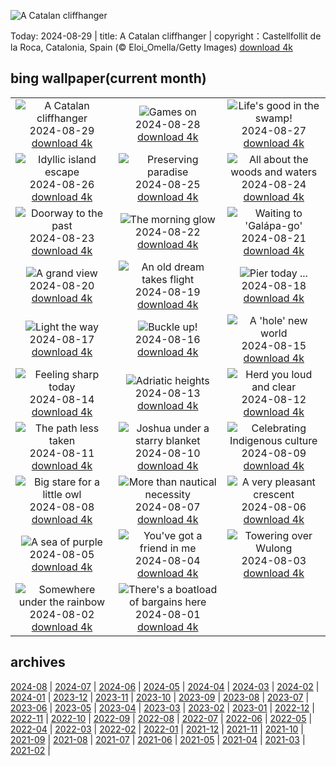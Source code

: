 ![A Catalan cliffhanger](https://cn.bing.com/th?id=OHR.CastellfollitSpain_EN-US8880313790_UHD.jpg&w=1000)

Today: 2024-08-29 | title: A Catalan cliffhanger | copyright：Castellfollit de la Roca, Catalonia, Spain (© Eloi_Omella/Getty Images) [download 4k](https://cn.bing.com/th?id=OHR.CastellfollitSpain_EN-US8880313790_UHD.jpg)

## bing wallpaper(current month)

|  |  |  |
| :----: | :----: | :----: |
| ![A Catalan cliffhanger](https://cn.bing.com/th?id=OHR.CastellfollitSpain_EN-US8880313790_UHD.jpg&pid=hp&w=384&h=216&rs=1&c=4) <br/>2024-08-29 [download 4k](https://cn.bing.com/th?id=OHR.CastellfollitSpain_EN-US8880313790_UHD.jpg)| ![Games on](https://cn.bing.com/th?id=OHR.ParalympicsParis_EN-US0355511969_UHD.jpg&pid=hp&w=384&h=216&rs=1&c=4) <br/>2024-08-28 [download 4k](https://cn.bing.com/th?id=OHR.ParalympicsParis_EN-US0355511969_UHD.jpg)| ![Life's good in the swamp!](https://cn.bing.com/th?id=OHR.YoungCaiman_EN-US8572688559_UHD.jpg&pid=hp&w=384&h=216&rs=1&c=4) <br/>2024-08-27 [download 4k](https://cn.bing.com/th?id=OHR.YoungCaiman_EN-US8572688559_UHD.jpg)|
| ![Idyllic island escape](https://cn.bing.com/th?id=OHR.PalmyraAtoll_EN-US8399787979_UHD.jpg&pid=hp&w=384&h=216&rs=1&c=4) <br/>2024-08-26 [download 4k](https://cn.bing.com/th?id=OHR.PalmyraAtoll_EN-US8399787979_UHD.jpg)| ![Preserving paradise](https://cn.bing.com/th?id=OHR.SwiftcurrentLake_EN-US8272209593_UHD.jpg&pid=hp&w=384&h=216&rs=1&c=4) <br/>2024-08-25 [download 4k](https://cn.bing.com/th?id=OHR.SwiftcurrentLake_EN-US8272209593_UHD.jpg)| ![All about the woods and waters](https://cn.bing.com/th?id=OHR.KatahdinWoods_EN-US8182768375_UHD.jpg&pid=hp&w=384&h=216&rs=1&c=4) <br/>2024-08-24 [download 4k](https://cn.bing.com/th?id=OHR.KatahdinWoods_EN-US8182768375_UHD.jpg)|
| ![Doorway to the past](https://cn.bing.com/th?id=OHR.PrasatPhanom_EN-US7990643175_UHD.jpg&pid=hp&w=384&h=216&rs=1&c=4) <br/>2024-08-23 [download 4k](https://cn.bing.com/th?id=OHR.PrasatPhanom_EN-US7990643175_UHD.jpg)| ![The morning glow](https://cn.bing.com/th?id=OHR.OceanCityMD_EN-US1389904046_UHD.jpg&pid=hp&w=384&h=216&rs=1&c=4) <br/>2024-08-22 [download 4k](https://cn.bing.com/th?id=OHR.OceanCityMD_EN-US1389904046_UHD.jpg)| ![Waiting to 'Galápa-go'](https://cn.bing.com/th?id=OHR.NazcaBooby_EN-US0971401791_UHD.jpg&pid=hp&w=384&h=216&rs=1&c=4) <br/>2024-08-21 [download 4k](https://cn.bing.com/th?id=OHR.NazcaBooby_EN-US0971401791_UHD.jpg)|
| ![A grand view](https://cn.bing.com/th?id=OHR.TetonSunrise_EN-US0849252457_UHD.jpg&pid=hp&w=384&h=216&rs=1&c=4) <br/>2024-08-20 [download 4k](https://cn.bing.com/th?id=OHR.TetonSunrise_EN-US0849252457_UHD.jpg)| ![An old dream takes flight](https://cn.bing.com/th?id=OHR.FlightMuseum_EN-US0151236175_UHD.jpg&pid=hp&w=384&h=216&rs=1&c=4) <br/>2024-08-19 [download 4k](https://cn.bing.com/th?id=OHR.FlightMuseum_EN-US0151236175_UHD.jpg)| ![Pier today ...](https://cn.bing.com/th?id=OHR.HuntingtonBeach_EN-US9892577517_UHD.jpg&pid=hp&w=384&h=216&rs=1&c=4) <br/>2024-08-18 [download 4k](https://cn.bing.com/th?id=OHR.HuntingtonBeach_EN-US9892577517_UHD.jpg)|
| ![Light the way](https://cn.bing.com/th?id=OHR.AlfanzinaLighthouse_EN-US9545750672_UHD.jpg&pid=hp&w=384&h=216&rs=1&c=4) <br/>2024-08-17 [download 4k](https://cn.bing.com/th?id=OHR.AlfanzinaLighthouse_EN-US9545750672_UHD.jpg)| ![Buckle up!](https://cn.bing.com/th?id=OHR.JapanRollerCoaster_EN-US9463845683_UHD.jpg&pid=hp&w=384&h=216&rs=1&c=4) <br/>2024-08-16 [download 4k](https://cn.bing.com/th?id=OHR.JapanRollerCoaster_EN-US9463845683_UHD.jpg)| ![A 'hole' new world](https://cn.bing.com/th?id=OHR.HangCave_EN-US9374263509_UHD.jpg&pid=hp&w=384&h=216&rs=1&c=4) <br/>2024-08-15 [download 4k](https://cn.bing.com/th?id=OHR.HangCave_EN-US9374263509_UHD.jpg)|
| ![Feeling sharp today](https://cn.bing.com/th?id=OHR.WatarrkaLizard_EN-US2106702347_UHD.jpg&pid=hp&w=384&h=216&rs=1&c=4) <br/>2024-08-14 [download 4k](https://cn.bing.com/th?id=OHR.WatarrkaLizard_EN-US2106702347_UHD.jpg)| ![Adriatic heights](https://cn.bing.com/th?id=OHR.DugiOtokCroatia_EN-US1981524043_UHD.jpg&pid=hp&w=384&h=216&rs=1&c=4) <br/>2024-08-13 [download 4k](https://cn.bing.com/th?id=OHR.DugiOtokCroatia_EN-US1981524043_UHD.jpg)| ![Herd you loud and clear](https://cn.bing.com/th?id=OHR.ElephantsAmboseli_EN-US1913542949_UHD.jpg&pid=hp&w=384&h=216&rs=1&c=4) <br/>2024-08-12 [download 4k](https://cn.bing.com/th?id=OHR.ElephantsAmboseli_EN-US1913542949_UHD.jpg)|
| ![The path less taken](https://cn.bing.com/th?id=OHR.TofinoVancouver_EN-US1466348668_UHD.jpg&pid=hp&w=384&h=216&rs=1&c=4) <br/>2024-08-11 [download 4k](https://cn.bing.com/th?id=OHR.TofinoVancouver_EN-US1466348668_UHD.jpg)| ![Joshua under a starry blanket](https://cn.bing.com/th?id=OHR.JoshuaTreeNP_EN-US1399159741_UHD.jpg&pid=hp&w=384&h=216&rs=1&c=4) <br/>2024-08-10 [download 4k](https://cn.bing.com/th?id=OHR.JoshuaTreeNP_EN-US1399159741_UHD.jpg)| ![Celebrating Indigenous culture](https://cn.bing.com/th?id=OHR.IncaRuinPeru_EN-US1209778539_UHD.jpg&pid=hp&w=384&h=216&rs=1&c=4) <br/>2024-08-09 [download 4k](https://cn.bing.com/th?id=OHR.IncaRuinPeru_EN-US1209778539_UHD.jpg)|
| ![Big stare for a little owl](https://cn.bing.com/th?id=OHR.SpottedOwlet_EN-US7339417169_UHD.jpg&pid=hp&w=384&h=216&rs=1&c=4) <br/>2024-08-08 [download 4k](https://cn.bing.com/th?id=OHR.SpottedOwlet_EN-US7339417169_UHD.jpg)| ![More than nautical necessity](https://cn.bing.com/th?id=OHR.MichiganLighthouse_EN-US2082743301_UHD.jpg&pid=hp&w=384&h=216&rs=1&c=4) <br/>2024-08-07 [download 4k](https://cn.bing.com/th?id=OHR.MichiganLighthouse_EN-US2082743301_UHD.jpg)| ![A very pleasant crescent](https://cn.bing.com/th?id=OHR.MolokiniHawaii_EN-US7128254175_UHD.jpg&pid=hp&w=384&h=216&rs=1&c=4) <br/>2024-08-06 [download 4k](https://cn.bing.com/th?id=OHR.MolokiniHawaii_EN-US7128254175_UHD.jpg)|
| ![A sea of purple](https://cn.bing.com/th?id=OHR.HertfordshireLavender_EN-US6911884438_UHD.jpg&pid=hp&w=384&h=216&rs=1&c=4) <br/>2024-08-05 [download 4k](https://cn.bing.com/th?id=OHR.HertfordshireLavender_EN-US6911884438_UHD.jpg)| ![You've got a friend in me](https://cn.bing.com/th?id=OHR.ImpalaOxpecker_EN-US6835989068_UHD.jpg&pid=hp&w=384&h=216&rs=1&c=4) <br/>2024-08-04 [download 4k](https://cn.bing.com/th?id=OHR.ImpalaOxpecker_EN-US6835989068_UHD.jpg)| ![Towering over Wulong](https://cn.bing.com/th?id=OHR.WulongKarst_EN-US6752358338_UHD.jpg&pid=hp&w=384&h=216&rs=1&c=4) <br/>2024-08-03 [download 4k](https://cn.bing.com/th?id=OHR.WulongKarst_EN-US6752358338_UHD.jpg)|
| ![Somewhere under the rainbow](https://cn.bing.com/th?id=OHR.TrunkBay_EN-US6585719799_UHD.jpg&pid=hp&w=384&h=216&rs=1&c=4) <br/>2024-08-02 [download 4k](https://cn.bing.com/th?id=OHR.TrunkBay_EN-US6585719799_UHD.jpg)| ![There's a boatload of bargains here](https://cn.bing.com/th?id=OHR.KaptaiLake_EN-US6490685268_UHD.jpg&pid=hp&w=384&h=216&rs=1&c=4) <br/>2024-08-01 [download 4k](https://cn.bing.com/th?id=OHR.KaptaiLake_EN-US6490685268_UHD.jpg)|

## archives

[2024-08](./archives/2024-08.md) | [2024-07](./archives/2024-07.md) | [2024-06](./archives/2024-06.md) | [2024-05](./archives/2024-05.md) | [2024-04](./archives/2024-04.md) | [2024-03](./archives/2024-03.md) | [2024-02](./archives/2024-02.md) | [2024-01](./archives/2024-01.md) |
[2023-12](./archives/2023-12.md) | [2023-11](./archives/2023-11.md) | [2023-10](./archives/2023-10.md) | [2023-09](./archives/2023-09.md) | [2023-08](./archives/2023-08.md) | [2023-07](./archives/2023-07.md) | [2023-06](./archives/2023-06.md) | [2023-05](./archives/2023-05.md) |
[2023-04](./archives/2023-04.md) | [2023-03](./archives/2023-03.md) | [2023-02](./archives/2023-02.md) | [2023-01](./archives/2023-01.md) | [2022-12](./archives/2022-12.md) | [2022-11](./archives/2022-11.md) | [2022-10](./archives/2022-10.md) | [2022-09](./archives/2022-09.md) |
[2022-08](./archives/2022-08.md) | [2022-07](./archives/2022-07.md) | [2022-06](./archives/2022-06.md) | [2022-05](./archives/2022-05.md) | [2022-04](./archives/2022-04.md) | [2022-03](./archives/2022-03.md) | [2022-02](./archives/2022-02.md) | [2022-01](./archives/2022-01.md) |
[2021-12](./archives/2021-12.md) | [2021-11](./archives/2021-11.md) | [2021-10](./archives/2021-10.md) | [2021-09](./archives/2021-09.md) | [2021-08](./archives/2021-08.md) | [2021-07](./archives/2021-07.md) | [2021-06](./archives/2021-06.md) | [2021-05](./archives/2021-05.md) |
[2021-04](./archives/2021-04.md) | [2021-03](./archives/2021-03.md) | [2021-02](./archives/2021-02.md) |
